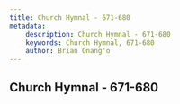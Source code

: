 ```yaml
---
title: Church Hymnal - 671-680
metadata:
    description: Church Hymnal - 671-680
    keywords: Church Hymnal, 671-680
    author: Brian Onang'o
---
```



## Church Hymnal - 671-680
  